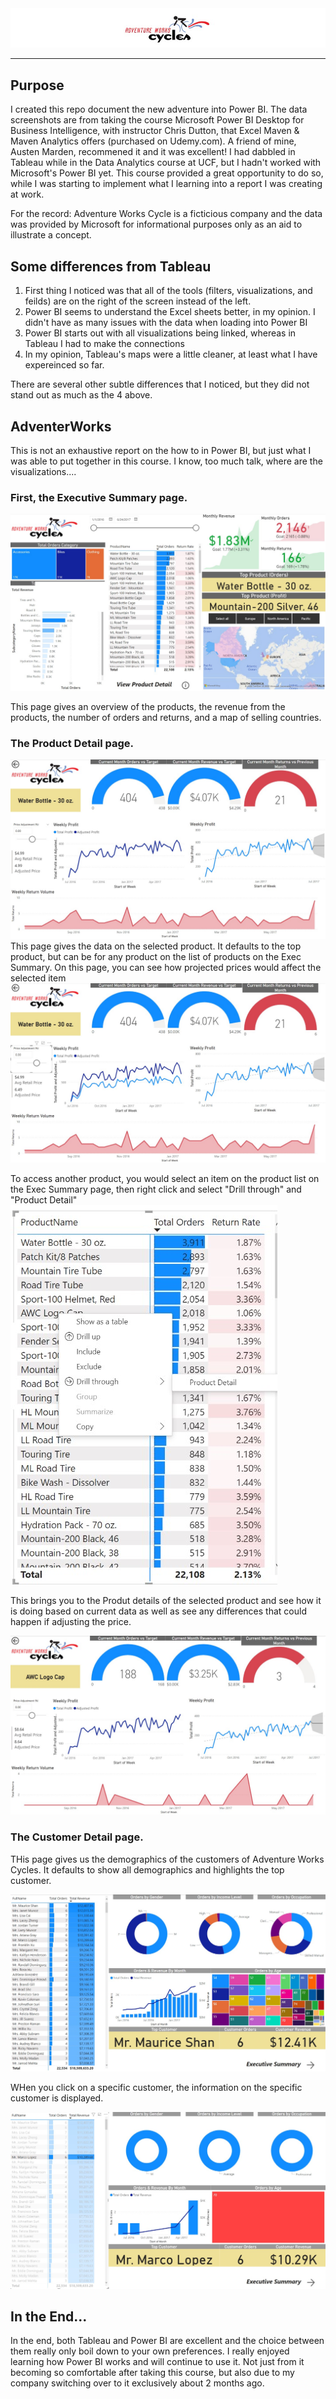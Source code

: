 <img src = AW_logo_resized.jpg>

---
## Purpose

I created this repo document the new adventure into Power BI. The data screenshots are from taking the course Microsoft Power BI Desktop for Business Intelligence, with instructor Chris Dutton, that Excel Maven & Maven Analytics offers (purchased on Udemy.com). A friend of mine, Austen Marden, recommened it and it was excellent! I had dabbled in Tableau while in the Data Analytics course at UCF, but I hadn't worked with Microsoft's Power BI yet. This course provided a great opportunity to do so, while I was starting to implement what I learning into a report I was creating at work.

For the record: Adventure Works Cycle is a ficticious company and the data was provided by Microsoft for informational purposes only as an aid to illustrate a concept. 

## Some differences from Tableau

1. First thing I noticed was that all of the tools (filters, visualizations, and feilds) are on the right of the screen instead of the left.
2. Power BI seems to understand the Excel sheets better, in my opinion. I didn't have as many issues with the data when loading into Power BI
3. Power BI starts out with all visualizations being linked, whereas in Tableau I had to make the connections
4. In my opinion, Tableau's maps were a little cleaner, at least what I have expereinced so far.

There are several other subtle differences that I noticed, but they did not stand out as much as the 4 above.  

## AdventerWorks
This is not an exhaustive report on the how to in Power BI, but just what I was able to put together in this course. I know, too much talk, where are the visualizations....

### First, the Executive Summary page.
<img src = images\Exec_summary.jpg>

This page gives an overview of the products, the revenue from the products, the number of orders and returns, and a map of selling countries.

### The Product Detail page.
<img src = images\Product_detail.jpg>
This page gives the data on the selected product. It defaults to the top product, but can be for any product on the list of products on the Exec Summary. On this page, you can see how projected prices would affect the selected item

<img src = images\Product_detail_price_adj.jpg>

To access another product, you would select an item on the product list on the Exec Summary page, then right click and select "Drill through" and "Product Detail"
<img src =images\Drill_through.jpg >

This brings you to the Produt details of the selected product and see how it is doing based on current data as well as see any differences that could happen if adjusting the price.

<img src = images\Product_detail_drill_through.jpg>

### The Customer Detail page.

THis page gives us the demographics of the customers of Adventure Works Cycles. It defaults to show all demographics and highlights the top customer.

<img src = images\Customer_Detail.jpg>

WHen you click on a specific customer, the information on the specific customer is displayed.

<img src = images\Customer_Detail_clicked.jpg>

## In the End...
In the end, both Tableau and Power BI are excellent and the choice between them really only boil down to your own preferences. I really enjoyed learning how Power BI works and will continue to use it. Not just from it becoming so comfortable after taking this course, but also due to my company switching over to it exclusively about 2 months ago.